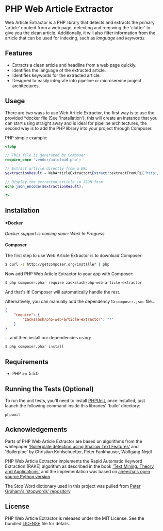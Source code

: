 # PHP Web Article Extractor

Web Article Extractor is a PHP library that detects and extracts the primary 'article' content from a web page, detecting and removing the 'clutter' to give you the clean article. Additionally, it will also filter information from the article that can be used for indexing, such as *language* and *keywords*. 

## Features

* Extracts a clean article and headline from a web page quickly.
* Identifies the language of the extracted article.
* Identifies keywords for the extracted article.
* Designed to easily integrate into pipeline or microservice project architectures.

## Usage
There are two ways to use Web Article Extractor, the first way is to use the provided *docker file (See 'Installation'), this will create an instance that you can start using straight away and is ideal for pipeline architectures, the second way is to add the PHP library into your project through Composer.

PHP simple example:

```php
<?php

// This file is generated by Composer
require_once 'vendor/autoload.php';

// Extract article directly from a URL
$extractionResult = WebArticleExtractor\Extract::extractFromURL('http://uk.ign.com/articles/2015/03/19/gabe-newell-discusses-possibility-of-half-life-3');

// Display the extracted article in JSON form
echo json_encode($extractionResult);

?>
```

## Installation
#### *Docker
*Docker support is coming soon: Work In Progress*

#### Composer
The first step to use Web Article Extractor is to download Composer:

```bash
$ curl -s http://getcomposer.org/installer | php
```

Now add PHP Web Article Extractor to your app with Composer:

```bash
$ php composer.phar require zackslash/php-web-article-extractor
```

And that's it! Composer will automatically handle the rest.

Alternatively, you can manually add the dependency to `composer.json` file...

```json
{
    "require": {
        "zackslash/php-web-article-extractor": "*"
    }
}
```

... and then install our dependencies using:
```bash
$ php composer.phar install
```
## Requirements

* PHP >= 5.5.0

## Running the Tests (Optional)

To run the unit tests, you'll need to install [PHPUnit](https://phpunit.de/), once installed, just launch the following command inside this libraries' 'build' directory:

```
phpunit
```

## Acknowledgements

Parts of PHP Web Article Extractor are based on algorithms from the whitepaper ['Boilerplate detection using Shallow Text Features'](http://www.l3s.de/~kohlschuetter/publications/wsdm187-kohlschuetter.pdf) 
and 'Boilerpipe' by Christian Kohlschuetter, Peter Fankhauser, Wolfgang Nejdl

PHP Web Article Extractor implements the Rapid Automatic Keyword Extraction (RAKE) algorithm as described in the book ['Text Mining: Theory and Applications'](http://www.amazon.com/Text-Mining-Applications-Michael-Berry/dp/0470749822) and the implementation was based on [aneesha's open source Python version](https://github.com/aneesha/RAKE)

The Stop Word dictionary used in this project was pulled from [Peter Graham's 'stopwords' repository](https://github.com/6/stopwords)


## License

PHP Web Article Extractor is released under the MIT License.
See the bundled [LICENSE](https://github.com/zackslash/PHP-Web-Article-Extractor/blob/master/LICENCE) file for details.
